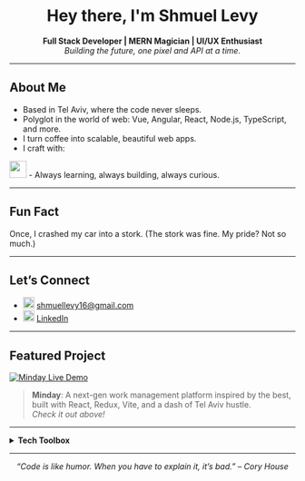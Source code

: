 <!-- Profile README for Shmuel Levy -->

<h1 align="center">Hey there, I'm Shmuel Levy</h1>
<p align="center">
  <b>Full Stack Developer | MERN Magician | UI/UX Enthusiast</b><br>
  <i>Building the future, one pixel and API at a time.</i>
</p>

<hr/>

## About Me

-  Based in Tel Aviv, where the code never sleeps.
-  Polyglot in the world of web: Vue, Angular, React, Node.js, TypeScript, and more.
-  I turn coffee into scalable, beautiful web apps.
-  I craft with:
  <img src="https://skillicons.dev/icons?i=react,vue,angular,js,ts,html,css,scss,nodejs,mongodb,redux,vite,postman" height="30" />
-  Always learning, always building, always curious.

---

## Fun Fact

 Once, I crashed my car into a stork. (The stork was fine. My pride? Not so much.)

---

## Let’s Connect

- <img src="https://cdn.jsdelivr.net/gh/devicons/devicon/icons/google/google-original.svg" width="20"/> [shmuellevy16@gmail.com](mailto:shmuellevy16@gmail.com)
- <img src="https://cdn.jsdelivr.net/gh/devicons/devicon/icons/linkedin/linkedin-original.svg" width="20"/> [LinkedIn](https://www.linkedin.com/in/shmuellevy)

---

## Featured Project

<a href="https://minday.onrender.com/" target="_blank">
  <img src="https://img.shields.io/badge/Minday-Live%20Demo-blue?style=for-the-badge&logo=vercel" alt="Minday Live Demo"/>
</a>

> <b>Minday</b>: A next-gen work management platform inspired by the best, built with React, Redux, Vite, and a dash of Tel Aviv hustle.  
> <i>Check it out above!</i>

---

<details>
  <summary><b>Tech Toolbox</b></summary>
  <br>
  <img src="https://skillicons.dev/icons?i=react,vue,angular,js,ts,html,css,scss,nodejs,mongodb,redux,vite,postman,git,github" height="40" />
</details>

---

<p align="center">
  <i>“Code is like humor. When you have to explain it, it’s bad.” – Cory House</i>
</p>
